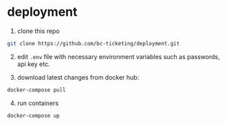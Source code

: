 # deployment

1) clone this repo

```bash
git clone https://github.com/bc-ticketing/deployment.git
```

2) edit `.env` file with necessary environment variables such as passwords, api key etc.

3) download latest changes from docker hub:

```bash
docker-compose pull
```

4) run containers

```bash
docker-compose up
```
